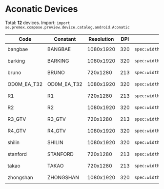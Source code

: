 # Aconatic Devices

Total: **12** devices. Import: `import se.premex.compose.preview.device.catalog.android.Aconatic`

| Code | Constant | Resolution | DPI | Compose Spec | Preview Usage |
|------|----------|------------|-----|-------------|---------------|
| bangbae | BANGBAE | 1080x1920 | 320 | `spec:width=1080px,height=1920px,dpi=320` | `@Preview(device = Aconatic.BANGBAE)` |
| barking | BARKING | 1080x1920 | 320 | `spec:width=1080px,height=1920px,dpi=320` | `@Preview(device = Aconatic.BARKING)` |
| bruno | BRUNO | 720x1280 | 213 | `spec:width=720px,height=1280px,dpi=213` | `@Preview(device = Aconatic.BRUNO)` |
| OD0M_EA_T32 | OD0M_EA_T32 | 1080x1920 | 320 | `spec:width=1080px,height=1920px,dpi=320` | `@Preview(device = Aconatic.OD0M_EA_T32)` |
| R1 | R1 | 720x1280 | 213 | `spec:width=720px,height=1280px,dpi=213` | `@Preview(device = Aconatic.R1)` |
| R2 | R2 | 1080x1920 | 320 | `spec:width=1080px,height=1920px,dpi=320` | `@Preview(device = Aconatic.R2)` |
| R3_GTV | R3_GTV | 720x1280 | 213 | `spec:width=720px,height=1280px,dpi=213` | `@Preview(device = Aconatic.R3_GTV)` |
| R4_GTV | R4_GTV | 1080x1920 | 320 | `spec:width=1080px,height=1920px,dpi=320` | `@Preview(device = Aconatic.R4_GTV)` |
| shilin | SHILIN | 1080x1920 | 320 | `spec:width=1080px,height=1920px,dpi=320` | `@Preview(device = Aconatic.SHILIN)` |
| stanford | STANFORD | 720x1280 | 213 | `spec:width=720px,height=1280px,dpi=213` | `@Preview(device = Aconatic.STANFORD)` |
| takao | TAKAO | 720x1280 | 213 | `spec:width=720px,height=1280px,dpi=213` | `@Preview(device = Aconatic.TAKAO)` |
| zhongshan | ZHONGSHAN | 1080x1920 | 320 | `spec:width=1080px,height=1920px,dpi=320` | `@Preview(device = Aconatic.ZHONGSHAN)` |

<!-- Generated automatically. Do not edit manually. -->
